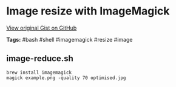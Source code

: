 # Image resize with ImageMagick 

[View original Gist on GitHub](https://gist.github.com/Integralist/a459a4951b5e9bca7d767d6d4f39dda2)

**Tags:** #bash #shell #imagemagick #resize #image

## image-reduce.sh

```shell
brew install imagemagick
magick example.png -quality 70 optimised.jpg
```

